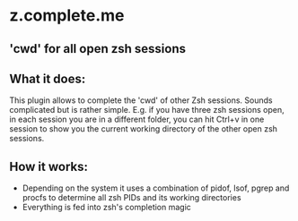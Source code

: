 
# z.complete.me
## 'cwd' for all open zsh sessions

## What it does:

This plugin allows to complete the 'cwd' of other Zsh sessions. Sounds
complicated but is rather simple. E.g. if you have three zsh sessions open, in
each session you are in a different folder, you can hit Ctrl+v in one session
to show you the current working directory of the other open zsh sessions.

## How it works:

* Depending on the system it uses a combination of pidof, lsof, pgrep and procfs to determine all zsh PIDs and its working directories
* Everything is fed into zsh's completion magic
